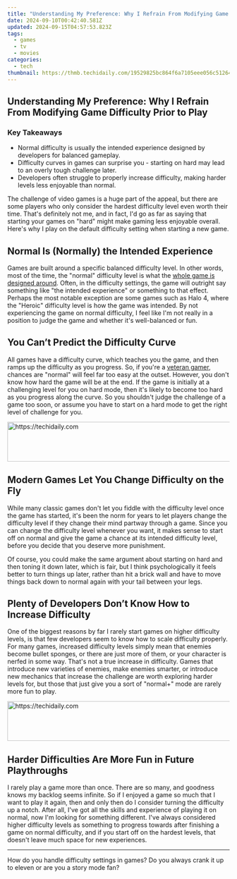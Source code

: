 ```yaml
---
title: "Understanding My Preference: Why I Refrain From Modifying Game Difficulty Prior to Play"
date: 2024-09-10T00:42:40.581Z
updated: 2024-09-15T04:57:53.823Z
tags:
  - games
  - tv
  - movies
categories:
  - tech
thumbnail: https://thmb.techidaily.com/19529825bc864f6a7105eee056c51264b322fc80a0ff9dab5d25b004c909ef6a.jpg
---
```


## Understanding My Preference: Why I Refrain From Modifying Game Difficulty Prior to Play

### Key Takeaways

* Normal difficulty is usually the intended experience designed by developers for balanced gameplay.
* Difficulty curves in games can surprise you - starting on hard may lead to an overly tough challenge later.
* Developers often struggle to properly increase difficulty, making harder levels less enjoyable than normal.

 The challenge of video games is a huge part of the appeal, but there are some players who only consider the hardest difficulty level even worth their time. That's definitely not me, and in fact, I'd go as far as saying that starting your games on "hard" might make gaming less enjoyable overall. Here's why I play on the default difficulty setting when starting a new game.

##  Normal Is (Normally) the Intended Experience

 Games are built around a specific balanced difficulty level. In other words, most of the time, the "normal" difficulty level is what the [whole game is designed around](https://location-social.techidaily.com/in-2024-does-honor-90-gt-have-find-my-friends-drfone-by-drfone-virtual-android/). Often, in the difficulty settings, the game will outright say something like "the intended experience" or something to that effect. Perhaps the most notable exception are some games such as Halo 4, where the "Heroic" difficulty level is how the game was intended. By not experiencing the game on normal difficulty, I feel like I'm not really in a position to judge the game and whether it's well-balanced or fun.

##  You Can’t Predict the Difficulty Curve

 All games have a difficulty curve, which teaches you the game, and then ramps up the difficulty as you progress. So, if you're a [veteran gamer](https://screen-mirror.techidaily.com/a-guide-realme-c53-wireless-and-wired-screen-mirroring-drfone-by-drfone-android/), chances are "normal" will feel far too easy at the outset. However, you don't know how hard the game will be at the end. If the game is initially at a challenging level for you on hard mode, then it's likely to become too hard as you progress along the curve. So you shouldn't judge the challenge of a game too soon, or assume you have to start on a hard mode to get the right level of challenge for you.

<!-- affiliate ads begin -->
<a href="https://ephamedtechinc.pxf.io/c/5597632/2136618/26400" target="_top" id="2136618">
  <img src="//a.impactradius-go.com/display-ad/26400-2136618" border="0" alt="https://techidaily.com" width="728" height="90"/>
</a>
<img height="0" width="0" src="https://ephamedtechinc.pxf.io/i/5597632/2136618/26400" style="position:absolute;visibility:hidden;" border="0" />
<!-- affiliate ads end -->

##  Modern Games Let You Change Difficulty on the Fly

 While many classic games don't let you fiddle with the difficulty level once the game has started, it's been the norm for years to let players change the difficulty level if they change their mind partway through a game. Since you can change the difficulty level whenever you want, it makes sense to start off on normal and give the game a chance at its intended difficulty level, before you decide that you deserve more punishment.

 Of course, you could make the same argument about starting on hard and then toning it down later, which is fair, but I think psychologically it feels better to turn things up later, rather than hit a brick wall and have to move things back down to normal again with your tail between your legs.

##  Plenty of Developers Don’t Know How to Increase Difficulty

 One of the biggest reasons by far I rarely start games on higher difficulty levels, is that few developers seem to know how to scale difficulty properly. For many games, increased difficulty levels simply mean that enemies become bullet sponges, or there are just more of them, or your character is nerfed in some way. That's not a true increase in difficulty. Games that introduce new varieties of enemies, make enemies smarter, or introduce new mechanics that increase the challenge are worth exploring harder levels for, but those that just give you a sort of "normal+" mode are rarely more fun to play.

<!-- affiliate ads begin -->
<a href="https://ephamedtechinc.pxf.io/c/5597632/2137228/26400" target="_top" id="2137228">
  <img src="//a.impactradius-go.com/display-ad/26400-2137228" border="0" alt="https://techidaily.com" width="728" height="90"/>
</a>
<img height="0" width="0" src="https://ephamedtechinc.pxf.io/i/5597632/2137228/26400" style="position:absolute;visibility:hidden;" border="0" />
<!-- affiliate ads end -->

##  Harder Difficulties Are More Fun in Future Playthroughs

 I rarely play a game more than once. There are so many, and goodness knows my backlog seems infinite. So if I enjoyed a game so much that I want to play it again, then and only then do I consider turning the difficulty up a notch. After all, I've got all the skills and experience of playing it on normal, now I'm looking for something different. I've always considered higher difficulty levels as something to progress towards after finishing a game on normal difficulty, and if you start off on the hardest levels, that doesn't leave much space for new experiences.

---

 How do you handle difficulty settings in games? Do you always crank it up to eleven or are you a story mode fan?

<ins class="adsbygoogle"
     style="display:block"
     data-ad-format="autorelaxed"
     data-ad-client="ca-pub-7571918770474297"
     data-ad-slot="1223367746"></ins>

<ins class="adsbygoogle"
     style="display:block"
     data-ad-client="ca-pub-7571918770474297"
     data-ad-slot="8358498916"
     data-ad-format="auto"
     data-full-width-responsive="true"></ins>



